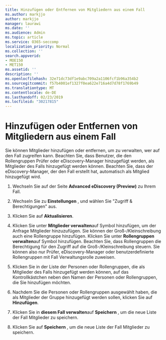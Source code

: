 ```yaml
---
title: Hinzufügen oder Entfernen von Mitgliedern aus einem Fall
ms.author: markjjo
author: markjjo
manager: laurawi
ms.date: ''
ms.audience: Admin
ms.topic: article
ms.service: O365-seccomp
localization_priority: Normal
ms.collection: ''
search.appverid:
- MOE150
- MET150
ms.assetid: ''
description: ''
ms.openlocfilehash: 32e71dc73df1e9abc709a2a1106fcf1b96a354b2
ms.sourcegitcommit: f57b4001ef1327f0ea622e716a4d7d78f1769b49
ms.translationtype: MT
ms.contentlocale: de-DE
ms.lasthandoff: 02/23/2019
ms.locfileid: "30217815"
---
```

# <a name="add-or-remove-members-from-a-case"></a>Hinzufügen oder Entfernen von Mitgliedern aus einem Fall

Sie können Mitglieder hinzufügen oder entfernen, um zu verwalten, wer auf den Fall zugreifen kann. Beachten Sie, dass Benutzer, die den Rollengruppen Prüfer oder eDiscovery-Manager hinzugefügt werden, als Mitglieder des Falls hinzugefügt werden können. Beachten Sie, dass der eDiscovery-Manager, der den Fall erstellt hat, automatisch als Mitglied hinzugefügt wird.

1. Wechseln Sie auf der Seite **Advanced eDiscovery (Preview)** zu Ihrem Fall.

2. Wechseln Sie zu **Einstellungen** , und wählen Sie "Zugriff & Berechtigungen" aus.
 
3. Klicken Sie auf **Aktualisieren**.
 
4. Klicken Sie unter **Mitglieder verwalten**auf Symbol hinzufügen, um der Anfrage Mitglieder hinzuzufügen. Sie können der Groß-/Kleinschreibung auch eine Rollengruppe hinzufügen. Klicken Sie unter **Rollengruppen verwalten**auf Symbol hinzufügen.  Beachten Sie, dass Rollengruppen die Berechtigung für den Zugriff auf die Groß-/Kleinschreibung steuern. Sie können also nur Prüfer, eDiscovery-Manager oder benutzerdefinierte Rollengruppen mit Fall Verwaltungsrolle zuweisen.
 
5. Klicken Sie in der Liste der Personen oder Rollengruppen, die als Mitglieder des Falls hinzugefügt werden können, auf das Kontrollkästchen neben den Namen der Personen oder Rollengruppen, die Sie hinzufügen möchten.

6. Nachdem Sie die Personen oder Rollengruppen ausgewählt haben, die als Mitglieder der Gruppe hinzugefügt werden sollen, klicken Sie auf **Hinzufügen**.

7. Klicken Sie in **diesem Fall verwalten**auf **Speichern** , um die neue Liste der Fall Mitglieder zu speichern.

8. Klicken Sie auf **Speichern** , um die neue Liste der Fall Mitglieder zu speichern.
